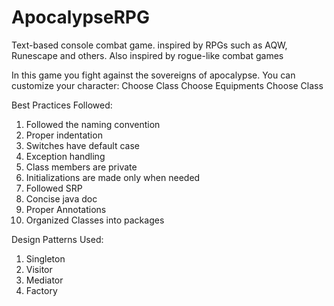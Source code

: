 # ApocalypseRPG
Text-based console combat game. inspired by RPGs such as AQW, Runescape and others.
Also inspired by rogue-like combat games

In this game you fight against the sovereigns of apocalypse.
You can customize your character:
  Choose Class
  Choose Equipments
  Choose Class
  
Best Practices Followed:
  1. Followed the naming convention
  2. Proper indentation
  3. Switches have default case
  4. Exception handling
  5. Class members are private
  6. Initializations are made only when needed
  7. Followed SRP
  8. Concise java doc
  10. Proper Annotations
  11. Organized Classes into packages

Design Patterns Used:
  1. Singleton
  2. Visitor
  3. Mediator
  4. Factory

